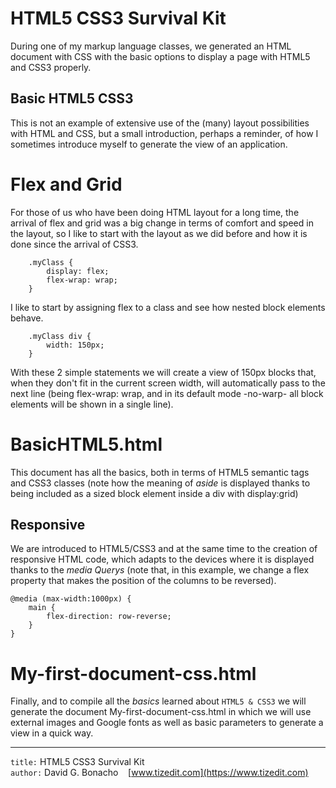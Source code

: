 # HTML5 CSS3 Survival Kit
During one of my markup language classes, we generated an HTML document with CSS with the basic options to display a page with HTML5 and CSS3 properly.
## Basic HTML5 CSS3
This is not an example of extensive use of the (many) layout possibilities with HTML and CSS, but a small introduction, perhaps a reminder, of how I sometimes introduce myself to generate the view of an application.
# Flex and Grid
For those of us who have been doing HTML layout for a long time, the arrival of flex and grid was a big change in terms of comfort and speed in the layout, so I like to start with the layout as we did before and how it is done since the arrival of CSS3.
```
    .myClass {
        display: flex;
        flex-wrap: wrap;
    }
```
I like to start by assigning flex to a class and see how nested block elements behave.
```
    .myClass div {
        width: 150px;
    }
```
With these 2 simple statements we will create a view of 150px blocks that, when they don't fit in the current screen width, will automatically pass to the next line (being flex-wrap: wrap, and in its default mode -no-warp- all block elements will be shown in a single line).


# BasicHTML5.html
This document has all the basics, both in terms of HTML5 semantic tags and CSS3 classes (note how the meaning of *aside* is displayed thanks to being included as a sized block element inside a div with display:grid) 
## Responsive
We are introduced to HTML5/CSS3 and at the same time to the creation of responsive HTML code, which adapts to the devices where it is displayed thanks to the *media Querys* (note that, in this example, we change a flex property that makes the position of the columns to be reversed).
```
@media (max-width:1000px) {
    main {
        flex-direction: row-reverse;
    }
}
```
# My-first-document-css.html
Finally, and to compile all the *basics* learned about `HTML5 & CSS3` we will generate the document My-first-document-css.html in which we will use external images and Google fonts as well as basic parameters to generate a view in a quick way.

---
`title:` HTML5 CSS3 Survival Kit \
`author:` David G. Bonacho &nbsp;&nbsp;  [www.tizedit.com](https://www.tizedit.com)